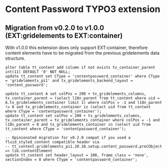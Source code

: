 # Content Password TYPO3 extension

## Migration from v0.2.0 to v1.0.0 (EXT:gridelements to EXT:container)

With v1.0.0 this extension does only support EXT:container,
therefore content elements have to be migrated from the
previous gridelements data structure.

```
alter table tt_content add column if not exists tx_container_parent int(11) DEFAULT '0' NOT NULL;
update tt_content set CType = 'contentpassword_container' where CType = 'gridelements_pi1' and tx_gridelements_backend_layout = 'content_password';

update tt_content A set colPos = 200 + tx_gridelements_columns, tx_container_parent = (select l18n_parent from tt_content where uid = A.tx_gridelements_container limit 1) where colPos = -1 and l18n_parent != 0 and tx_gridelements_container in (select uid from tt_content where CType = 'contentpassword_container');
update tt_content set colPos = 200 + tx_gridelements_columns, tx_container_parent = tx_gridelements_container where colPos = -1 and l18n_parent = 0 and tx_gridelements_container in (select uid from tt_content where CType = 'contentpassword_container');

-- Opinionated migration for v0.2.0 compat if you used a fluid_styled_content compatible header via
-- tt_content.gridelements_pi1.20.10.setup.content_password.preCObject =< lib.contentElement
update tt_content set header_layout = 100, frame_class = 'none', sectionIndex = 0 where CType = 'contentpassword_container';
```
